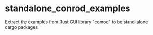 # standalone_conrod_examples
Extract the examples from Rust GUI library "conrod" to be stand-alone cargo packages
